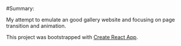 #Summary:

My attempt to emulate an good gallery website and focusing on page transition and animation.


This project was bootstrapped with [Create React App](https://github.com/facebook/create-react-app).

